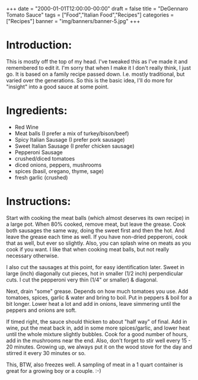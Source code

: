 +++
date = "2000-01-01T12:00:00-00:00"
draft = false
title = "DeGennaro Tomato Sauce"
tags = ["Food","Italian Food","Recipes"]
categories = ["Recipes"]
banner = "img/banners/banner-5.jpg"
+++

# Introduction:

This is mostly off the top of my head.  I've tweaked this as I've made it and remembered to edit it.  I'm sorry that when I make it I don't really think, I just go.  It is based on a family recipe passed down.  I.e. mostly traditional, but varied over the generations.   So this is the basic idea, I'll do more for "insight" into a good sauce at some point.

# Ingredients:
* Red Wine
* Meat balls (I prefer a mix of turkey/bison/beef)
* Spicy Italian Sausage (I prefer pork sausage)
* Sweet Italian Sausage (I prefer chicken sausage)
* Pepperoni Sausage
* crushed/diced tomatoes
* diced onions, peppers, mushrooms
* spices (basil, oregano, thyme, sage)
* fresh garlic (crushed)

# Instructions:

Start with cooking the meat balls (which almost deserves its own recipe) in a large pot. When 80% cooked, remove meat, but leave the grease. Cook both sausages the same way, doing the sweet first and then the hot. And leave the grease each time as well. If you have non-dried pepperoni, cook that as well, but ever so slightly. Also, you can splash wine on meats as you cook if you want. I like that when cooking meat balls, but not really necessary otherwise.

I also cut the sausages at this point, for easy identification later. Sweet in large (inch) diagonally cut pieces, hot in smaller (1/2 inch) perpendicular cuts. I cut the pepperoni very thin (1/4" or smaller) & diagonal.

Next, drain "some" grease. Depends on how much tomatoes you use. Add tomatoes, spices, garlic & water and bring to boil. Put in peppers & boil for a bit longer. Lower heat a lot and add in onions, leave simmering until the peppers and onions are soft.

If timed right, the sauce should thicken to about "half way" of final. Add in wine, put the meat back in, add in some more spices/garlic, and lower heat until the whole mixture slightly bubbles. Cook for a good number of hours, add in the mushrooms near the end. Also, don't forget to stir well every 15 - 20 minutes. Growing up, we always put it on the wood stove for the day and stirred it every 30 minutes or so.

This, BTW, also freezes well. A sampling of meat in a 1 quart container is great for a growing boy or a couple. :-)
